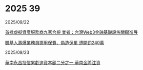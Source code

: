 # 2025 39

2025/09/22

[首批虛擬資產服務商九家合規 業者：台灣Web3金融基礎設施關鍵進展](https://www.ctee.com.tw/news/20250922701636-430303)

[凱基人壽爆業務員挪用保費、偽造保單 遭開罰240萬](https://ec.ltn.com.tw/article/breakingnews/5187169)

2025/09/23

[華南永昌投信累虧逾資本額二分之一 華南金將注資](https://udn.com/news/story/7239/9024817)
